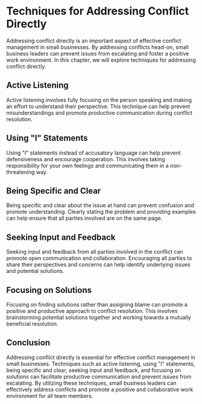 Techniques for Addressing Conflict Directly
====================================================================================

Addressing conflict directly is an important aspect of effective conflict management in small businesses. By addressing conflicts head-on, small business leaders can prevent issues from escalating and foster a positive work environment. In this chapter, we will explore techniques for addressing conflict directly.

Active Listening
----------------

Active listening involves fully focusing on the person speaking and making an effort to understand their perspective. This technique can help prevent misunderstandings and promote productive communication during conflict resolution.

Using "I" Statements
--------------------

Using "I" statements instead of accusatory language can help prevent defensiveness and encourage cooperation. This involves taking responsibility for your own feelings and communicating them in a non-threatening way.

Being Specific and Clear
------------------------

Being specific and clear about the issue at hand can prevent confusion and promote understanding. Clearly stating the problem and providing examples can help ensure that all parties involved are on the same page.

Seeking Input and Feedback
--------------------------

Seeking input and feedback from all parties involved in the conflict can promote open communication and collaboration. Encouraging all parties to share their perspectives and concerns can help identify underlying issues and potential solutions.

Focusing on Solutions
---------------------

Focusing on finding solutions rather than assigning blame can promote a positive and productive approach to conflict resolution. This involves brainstorming potential solutions together and working towards a mutually beneficial resolution.

Conclusion
----------

Addressing conflict directly is essential for effective conflict management in small businesses. Techniques such as active listening, using "I" statements, being specific and clear, seeking input and feedback, and focusing on solutions can facilitate productive communication and prevent issues from escalating. By utilizing these techniques, small business leaders can effectively address conflicts and promote a positive and collaborative work environment for all team members.
